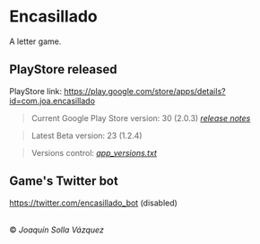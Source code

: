 # Encasillado

A letter game.

## PlayStore released

PlayStore link: https://play.google.com/store/apps/details?id=com.joa.encasillado

 > Current Google Play Store version: 30 (2.0.3) [_release notes_](release_notes.txt)
 
 > Latest Beta version: 23 (1.2.4)

 > Versions control: [_app_versions.txt_](app_versions.txt) 

## Game's Twitter bot

https://twitter.com/encasillado_bot (disabled)

<br>
&copy; <i>Joaquín Solla Vázquez<i>
